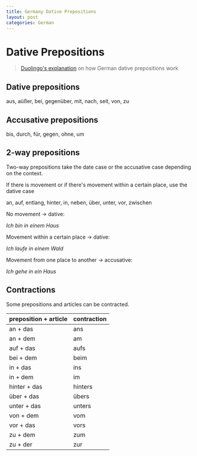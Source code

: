 ```yaml
---
title: Germany Dative Prepositions
layout: post
categories: German
---
```


# Dative Prepositions

> [Duolingo's explanation](https://www.duolingo.com/skill/de/Dative-Prepositions) on how German dative prepositions work

## Dative prepositions

aus, aüßer, bei, gegenüber, mit, nach, seit, von, zu

## Accusative prepositions

bis, durch, für, gegen, ohne, um

## 2-way prepositions

Two-way prepositions take the date case or the accusative case depending on the context.

If there is movement or if there's movement within a certain place, use the dative case

an, auf, entlang, hinter, in, neben, über, unter, vor, zwischen

No movement -> dative:

*Ich bin in einem Haus*

Movement within a certain place -> dative:

*Ich laufe in einem Wald*

Movement from one place to another -> accusative:

*Ich gehe in ein Haus*

## Contractions

Some prepositions and articles can be contracted.

| preposition + article | contraction |
| :-------------------- | :---------- |
| an + das              | ans         |
| an + dem              | am          |
| auf + das             | aufs        |
| bei + dem             | beim        |
| in + das              | ins         |
| in + dem              | im          |
| hinter + das          | hinters     |
| über + das            | übers       |
| unter + das           | unters      |
| von + dem             | vom         |
| vor + das             | vors        |
| zu + dem              | zum         |
| zu + der              | zur         |
